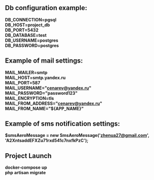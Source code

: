 

## Db configuration example:

**DB_CONNECTION=pgsql**<br>
**DB_HOST=project_db**<br>
**DB_PORT=5432**<br>
**DB_DATABASE=test**<br>
**DB_USERNAME=postgres**<br>
**DB_PASSWORD=postgres**<br>


## Example of mail settings:

**MAIL_MAILER=smtp**<br>
**MAIL_HOST=smtp.yandex.ru**<br>
**MAIL_PORT=587**<br>
**MAIL_USERNAME="cenarev@yandex.ru"**<br>
**MAIL_PASSWORD="password123"**<br>
**MAIL_ENCRYPTION=tls**<br>
**MAIL_FROM_ADDRESS="cenarev@yandex.ru"**<br>
**MAIL_FROM_NAME="${APP_NAME}"**<br>

## Example of sms notification settings:<br>
**$smsAeroMessage = new SmsAeroMessage('zhenua27@gmail.com', 'A2XntsaddEFXZu71rxd541c7nxfkPzC');**<br>


## Project Launch

**docker-compose** **up**<br>
**php** **artisan** **migrate**<br>

